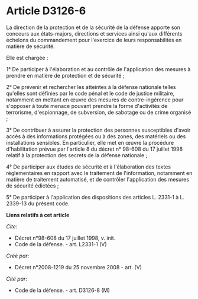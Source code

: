 # Article D3126-6

La direction de la protection et de la sécurité de la défense apporte son concours aux états-majors, directions et services
ainsi qu'aux différents échelons du commandement pour l'exercice de leurs responsabilités en matière de sécurité. 

Elle est chargée : 

1° De participer à l'élaboration et au contrôle de l'application des mesures à prendre en matière de protection et de
sécurité ; 

2° De prévenir et rechercher les atteintes à la défense nationale telles qu'elles sont définies par le code pénal et le code
de justice militaire, notamment en mettant en œuvre des mesures de contre-ingérence pour s'opposer à toute menace pouvant
prendre la forme d'activités de terrorisme, d'espionnage, de subversion, de sabotage ou de crime organisé ; 

3° De contribuer à assurer la protection des personnes susceptibles d'avoir accès à des informations protégées ou à des
zones, des matériels ou des installations sensibles. En particulier, elle met en œuvre la procédure d'habilitation prévue par
l'article 8 du décret n° 98-608 du 17 juillet 1998 relatif à la protection des secrets de la défense nationale ; 

4° De participer aux études de sécurité et à l'élaboration des textes réglementaires en rapport avec le traitement de
l'information, notamment en matière de traitement automatisé, et de contrôler l'application des mesures de sécurité
édictées ; 

5° De participer à l'application des dispositions des articles L. 2331-1 à L. 2339-13 du présent code.

**Liens relatifs à cet article**

_Cite_:

  - Décret n°98-608 du 17 juillet 1998, v. init.
  - Code de la défense. - art. L2331-1 (V)

_Créé par_:

  - Décret n°2008-1219 du 25 novembre 2008 - art. (V)

_Cité par_:

  - Code de la défense. - art. D3126-8 (M)
